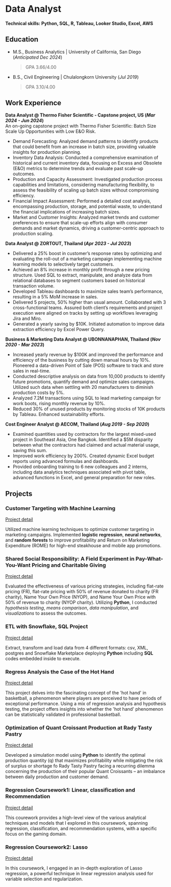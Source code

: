 # Data Analyst

#### Technical skills: Python, SQL, R, Tableau, Looker Studio, Excel, AWS

## Education
- M.S., Business Analytics | University of California, San Diego (_Anticipated Dec 2024_)
  > GPA 3.66/4.00
- B.S., Civil Engineering | Chulalongkorn University (_Jul 2019_)
  > GPA 3.10/4.00

## Work Experience
**Data Analyst @ Thermo Fisher Scientific - Capstone project, US (_Mar 2024 - Jun 2024_)** \
An on-going capstone project with Thermo Fisher Scientific: Batch Size Scale Up Opportunities with Low E&O Risk.
- Demand Forecasting: Analyzed demand patterns to identify products that could benefit from an increase in batch size, providing valuable insights for production planning.
- Inventory Data Analysis: Conducted a comprehensive examination of historical and current inventory data, focusing on Excess and Obsolete (E&O) metrics to determine trends and evaluate past scale-up outcomes.
- Production and Capacity Assessment: Investigated production process capabilities and limitations, considering manufacturing flexibility, to assess the feasibility of scaling up batch sizes without compromising efficiency.
- Financial Impact Assessment: Performed a detailed cost analysis, encompassing production, storage, and potential waste, to understand the financial implications of increasing batch sizes.
- Market and Customer Insights: Analyzed market trends and customer preferences to ensure that scale-up efforts align with consumer demands and market dynamics, driving a customer-centric approach to production scaling.
  
**Data Analyst @ ZORTOUT, Thailand (_Apr 2023 - Jul 2023_)**
- Delivered a 25% boost in customer’s response rates by optimizing and evaluating the roll-out of a marketing campaign implementing machine learning models to selectively target customers.
- Achieved an 8% increase in monthly profit through a new pricing structure. Used SQL to extract, manipulate, and analyze data from relational databases to segment customers based on historical transaction volume.
- Developed Tableau dashboards to maximize sales team’s performance, resulting in a 5% MoM increase in sales.
- Delivered 5 projects, 50% higher than usual amount. Collaborated with 3 cross-functional teams. Assured both
client’s requirements and project execution were aligned on tracks by setting up workflows leveraging Jira and Miro.
- Generated a yearly saving by $10K. Initiated automation to improve data extraction efficiency by Excel Power Query.

**Business & Marketing Data Analyst @ UBONNANAPHAN, Thailand (_Nov 2020 - Mar 2023_)**
- Increased yearly revenue by $100K and improved the performance and efficiency of the business by cutting down manual hours by 10%. Pioneered a data-driven Point of Sale (POS) software to track and store sales in real-time.
- Conducted descriptive analysis on data from 10,000 products to identify future promotions, quantify demand and optimize sales campaigns. Utilized such data when settling with 20 manufacturers to diminish production costs by 5%.
- Analyzed 7.2M transactions using SQL to lead marketing campaign for work boots, rising monthly revenue by 10%.
- Reduced 30% of unused products by monitoring stocks of 10K products by Tableau. Enhanced sustainability efforts.

**Cost Engineer Analyst @ AECOM, Thailand (_Aug 2019 - Sep 2020_)**
- Examined quantities used by contractors for the largest mixed-used project in Southeast Asia, One Bangkok. Identified a $5M disparity between what the contractors had claimed and actual material usage, saving this sum.
- Improved work efficiency by 200%. Created dynamic Excel budget reports using advanced formulas and dashboards.
- Provided onboarding training to 6 new colleagues and 2 interns, including data analytics techniques associated with pivot table, advanced functions in Excel, and general preparation for new roles.


## Projects
### Customer Targeting with Machine Learning
[Project detail](https://github.com/oakpongphon/Targeting_messages_usingML)

Utilized machine learning techniques to optimize customer targeting in marketing campaigns. Implemented **logistic regression**, **neural networks**, and **random forests** to improve profitability and Return on Marketing Expenditure (ROME) for high-end steakhouse and mobile app promotions.

### Shared Social Responsibility: A Field Experiment in Pay-What-You-Want Pricing and Charitable Giving
[Project detail]()

Evaluated the effectiveness of various pricing strategies, including flat-rate pricing (FR), flat-rate pricing with 50% of revenue donated to charity (FR charity), Name Your Own Price (NYOP), and Name Your Own Price with 50% of revenue to charity (NYOP charity). Utilizing **Python**, I conducted *hypothesis testing*, *means comparison*, *data manipulation*, and *visualizations* to assess the outcomes.

### ETL with Snowflake, SQL Project
[Project detail](https://github.com/oakpongphon/sql_proj)

Extract, transform and load data from 4 different formats: csv, XML, postgres and Snowflake Marketplace deploying **Python** including **SQL** codes embedded inside to execute.

### Regress Analysis the Case of the Hot Hand
[Project detail](https://github.com/oakpongphon/Regression_Analysis/tree/main/Case_NBA)

This project delves into the fascinating concept of the 'hot hand' in basketball, a phenomenon where players are perceived to have periods of exceptional performance. Using a mix of regression analysis and hypothesis testing, the project offers insights into whether the 'hot hand' phenomenon can be statistically validated in professional basketball.

### Optimization of Quant Croissant Production at Rady Tasty Pastry
[Project detail](https://github.com/oakpongphon/BusOperation_RadytastePastry)

Developed a simulation model using **Python** to identify the optimal production quantity (q) that maximizes profitability while mitigating the risk of surplus or shortage fo Rady Tasty Pastry facing a recurring dilemma concerning the production of their popular Quant Croissants – an imbalance between daily production and customer demand. 

### Regression Coursework1: Linear, classification and Recommendation
[Project detail](https://github.com/oakpongphon/Regression_Analysis/tree/main/Regression_Coursework1)

This courework provides a high-level view of the various analytical techniques and models that I explored in this coursework, spanning regression, classification, and recommendation systems, with a specific focus on the gaming domain.

### Regression Coursework2: Lasso
[Project detail](https://github.com/oakpongphon/Regression_Analysis/tree/main/Regression_Coursework2)

In this coursework, I engaged in an in-depth exploration of Lasso regression, a powerful technique in linear regression analysis used for variable selection and regularization.

